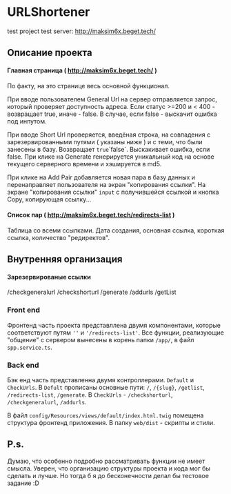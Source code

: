 # URLShortener
test project
test server: http://maksim6x.beget.tech/

## Описание проекта

#### Главная страница ( http://maksim6x.beget.tech/ )

По факту, на это странице весь основной функционал. 

При вводе пользователем General Url на сервер отправляется запрос, который проверяет доступность адреса. 
Если статус >=200 и < 400 - возвращает true, иначе - false. В случае, если false - выскачит ошибка под инпутом.

При вводе Short Url проверяется, введёная строка, на совпадения с зарезервированными путями ( указаны ниже ) и с теми, что были занесены в базу.
Возвращает `true`\`false`. Выскакивает ошибка, если false.
При клике на Generate генерируется уникальный код на основе текущего серверного времени и хэшируется в md5.

При клике на Add Pair добавляется новая пара в базу данных и перенаправляет пользователя на экран "копирования ссылки".
На экране "копирования ссылки" `input` с получившейся ссылкой и кнопка Copy, копирующая ссылку...

#### Список пар ( http://maksim6x.beget.tech/redirects-list )

Таблица со всеми ссылками. Дата создания, основная ссылка, короткая ссылка, количество "редиректов".

## Внутренняя организация

#### Зарезервированые ссылки

/checkgeneralurl
/checkshorturl
/generate
/addurls
/getList

### Front end

Фронтенд часть проекта представллена двумя компонентами, которые соответствуют путям `''` и `'/redirects-list'`.
Все функции, реализующие "общение" с сервером вынесены в корень папки `/app/`, в файл `spp.service.ts`. 

### Back end

Бэк енд часть представленна двумя контроллерами. `Default` и `CheckUrls`.
В `Defult` прописаны основные пути: `/`, `/{slug}`, `/getlist`, `/redirects-list`, `/generate`.
В `CheckUrls` - `/checkshorturl`, `/checkgeneralurl`, `/addurls`.

В файл `config/Resources/views/default/index.html.twig` помещена структура фронтенд приложения. В папку `web/dist` - скрипты и стили.

## P.s.
Думаю, что особенно подробно рассматривать функции не имеет смысла.
Уверен, что организацию структуры проекта и кода мог бы сделать и лучше. Но тогда б я до бесконечности делал бы тестовое задание :D 
